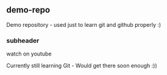 ## demo-repo

Demo repository - used just to learn git and github properly :)

### subheader 

watch on youtube

Currently still learning Git - Would get there soon enough :))
